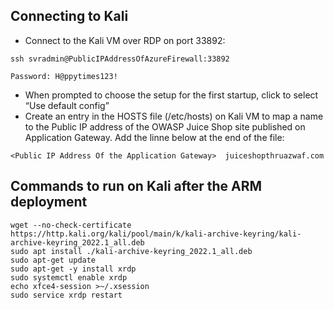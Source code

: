 ## Connecting to Kali

* Connect to the Kali VM over RDP on port 33892:

```ssh svradmin@PublicIPAddressOfAzureFirewall:33892```

```Password: H@ppytimes123!```
*  When prompted to choose the setup for the first startup, click to select “Use default config”  
* Create an entry in the HOSTS file (/etc/hosts) on Kali VM to map a name to the Public IP address of the OWASP Juice Shop site published on Application Gateway. Add the linne below at the end of the file:

```<Public IP Address Of the Application Gateway>  juiceshopthruazwaf.com```
 
 
## Commands to run on Kali after the ARM deployment

```
wget --no-check-certificate https://http.kali.org/kali/pool/main/k/kali-archive-keyring/kali-archive-keyring_2022.1_all.deb
sudo apt install ./kali-archive-keyring_2022.1_all.deb
sudo apt-get update
sudo apt-get -y install xrdp
sudo systemctl enable xrdp
echo xfce4-session >~/.xsession
sudo service xrdp restart
```
